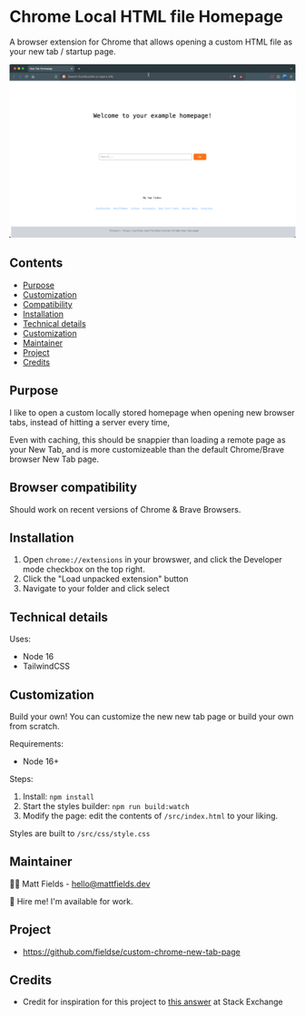 # Chrome Local HTML file Homepage

A browser extension for Chrome that allows opening a custom HTML file as your new tab / startup page.

![](img/screenshot.png)

## Contents

- [Purpose](#purpose)
- [Customization](#customization)
- [Compatibility](#browser-compatibility)
- [Installation](#installation)
- [Technical details](#technical-details)
- [Customization](#Customization)
- [Maintainer](#maintainer)
- [Project](#project)
- [Credits](#credits)

## Purpose

I like to open a custom locally stored homepage when opening new browser tabs, instead of hitting a server every time,

Even with caching, this should be snappier than loading a remote page as your New Tab, and is more customizeable than the default Chrome/Brave browser New Tab page.

## Browser compatibility

Should work on recent versions of Chrome & Brave Browsers.

## Installation

1. Open `chrome://extensions` in your browswer, and click the Developer mode checkbox on the top right.
2. Click the "Load unpacked extension" button
3. Navigate to your folder and click select

## Technical details

Uses:

- Node 16
- TailwindCSS

## Customization

Build your own! You can customize the new new tab page or build your own from scratch.

Requirements:

- Node 16+

Steps:

1. Install: `npm install`
2. Start the styles builder: `npm run build:watch`
3. Modify the page: edit the contents of `/src/index.html` to your liking.

Styles are built to `/src/css/style.css`

## Maintainer

👋🏻 Matt Fields - hello@mattfields.dev

🚀 Hire me! I'm available for work.

## Project

- https://github.com/fieldse/custom-chrome-new-tab-page

## Credits

- Credit for inspiration for this project to [this answer](https://superuser.com/a/909595) at Stack Exchange
